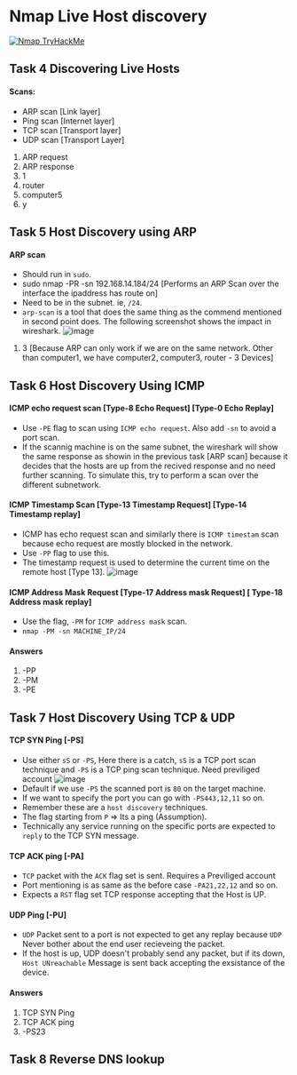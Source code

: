 # Nmap Live Host discovery
[![Nmap TryHackMe](https://github.com/user-attachments/assets/d0d66f73-0111-41fc-b80d-e70e8454aac2)](https://tryhackme.com/room/nmap01)

## Task 4 Discovering Live Hosts
#### Scans: 
- ARP scan [Link layer]
- Ping scan [Internet layer]
- TCP scan [Transport layer]
- UDP scan [Transport Layer]

1. ARP request
2. ARP response
3. 1
4. router
5. computer5
6. y

## Task 5 Host Discovery using ARP
#### ARP scan 
- Should run in `sudo`.
- sudo nmap -PR -sn 192.168.14.184/24 [Performs an ARP Scan over the interface the ipaddress has route on]
- Need to be in the subnet. ie, `/24`.
- `arp-scan` is a tool that does the same thing as the commend mentioned in second point does. The following screenshot shows the impact in wireshark.
![image](https://github.com/user-attachments/assets/8c95cdc4-da43-48cd-9b9f-ca9abb542e73)

1. 3 [Because ARP can only work if we are on the same network. Other than computer1,  we have computer2, computer3, router - 3 Devices]

## Task 6 Host Discovery Using ICMP
#### ICMP echo request scan [Type-8 Echo Request] [Type-0 Echo Replay]
- Use `-PE` flag to scan using `ICMP echo request`. Also add `-sn` to avoid a port scan.
- If the scannig machine is on the same subnet, the wireshark will show the same response as showin in the previous task [ARP scan] because it decides that the hosts are up from the recived response and no need further scanning. To simulate this, try to perform a scan over the different subnetwork.
#### ICMP Timestamp Scan [Type-13 Timestamp Request] [Type-14 Timestamp replay]
- ICMP has echo request scan and similarly there is `ICMP timestam` scan because echo request are mostly blocked in the network.
- Use `-PP` flag to use this.
- The timestamp request is used to determine the current time on the remote host [Type 13].
![image](https://github.com/user-attachments/assets/c8aceba1-2893-4de9-aeb0-dc89bdfda11d)

#### ICMP Address Mask Request [Type-17 Address mask Request] [ Type-18 Address mask replay]
- Use the flag, `-PM` for `ICMP address mask` scan.
- `nmap -PM -sn MACHINE_IP/24`

#### Answers
1. -PP
2. -PM
3. -PE

## Task 7 Host Discovery Using TCP & UDP
#### TCP SYN Ping [-PS] 
- Use either `sS` or `-PS`, Here there is a catch, `sS` is a TCP port scan technique and `-PS` is a TCP ping scan technique. Need previliged account
![image](https://github.com/user-attachments/assets/b7665a28-1bb5-492a-af05-b3ba6a0dadb4)
- Default if we use `-PS` the scanned port is `80` on the target machine.
- If we want to specify the port you can go with `-PS443,12,11` so on.
- Remember these are a `host discovery` techniques.
- The flag starting from `P` => Its a ping (Assumption).
- Technically any service running on the specific ports are expected to `reply` to the TCP SYN message.

#### TCP ACK ping [-PA]
- `TCP` packet with the `ACK` flag set is sent. Requires a Previliged account
- Port mentioning is as same as the before case `-PA21,22,12` and so on.
- Expects a `RST` flag set TCP response accepting that the Host is UP.

#### UDP Ping [-PU]
- `UDP` Packet sent to a port is not expected to get any replay because `UDP` Never bother about the end user recieveing the packet.
- If the host is up, UDP doesn't probably send any packet, but if its down, `Host UNreachable` Message is sent back accepting the exsistance of the device.

#### Answers
1. TCP SYN Ping
2. TCP ACK ping
3. -PS23

## Task 8 Reverse DNS lookup

